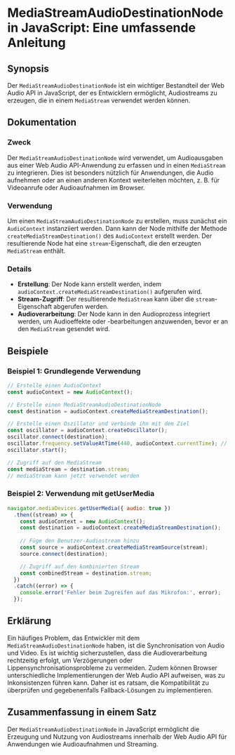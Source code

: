 <!--
Meta Description: # MediaStreamAudioDestinationNode in JavaScript: Eine umfassende Anleitung ## Synopsis Der `MediaStreamAudioDestinationNode` ist ein wichtiger Bestand...
Meta Keywords: der, audiocontext, die, mediastream, stream
-->

# MediaStreamAudioDestinationNode in JavaScript: Eine umfassende Anleitung

## Synopsis
Der `MediaStreamAudioDestinationNode` ist ein wichtiger Bestandteil der Web Audio API in JavaScript, der es Entwicklern ermöglicht, Audiostreams zu erzeugen, die in einem `MediaStream` verwendet werden können.

## Dokumentation
### Zweck
Der `MediaStreamAudioDestinationNode` wird verwendet, um Audioausgaben aus einer Web Audio API-Anwendung zu erfassen und in einen `MediaStream` zu integrieren. Dies ist besonders nützlich für Anwendungen, die Audio aufnehmen oder an einen anderen Kontext weiterleiten möchten, z. B. für Videoanrufe oder Audioaufnahmen im Browser.

### Verwendung
Um einen `MediaStreamAudioDestinationNode` zu erstellen, muss zunächst ein `AudioContext` instanziiert werden. Dann kann der Node mithilfe der Methode `createMediaStreamDestination()` des `AudioContext` erstellt werden. Der resultierende Node hat eine `stream`-Eigenschaft, die den erzeugten `MediaStream` enthält.

### Details
- **Erstellung**: Der Node kann erstellt werden, indem `audioContext.createMediaStreamDestination()` aufgerufen wird.
- **Stream-Zugriff**: Der resultierende `MediaStream` kann über die `stream`-Eigenschaft abgerufen werden.
- **Audioverarbeitung**: Der Node kann in den Audioprozess integriert werden, um Audioeffekte oder -bearbeitungen anzuwenden, bevor er an den `MediaStream` gesendet wird.

## Beispiele
### Beispiel 1: Grundlegende Verwendung
```javascript
// Erstelle einen AudioContext
const audioContext = new AudioContext();

// Erstelle einen MediaStreamAudioDestinationNode
const destination = audioContext.createMediaStreamDestination();

// Erstelle einen Oszillator und verbinde ihn mit dem Ziel
const oscillator = audioContext.createOscillator();
oscillator.connect(destination);
oscillator.frequency.setValueAtTime(440, audioContext.currentTime); // A4
oscillator.start();

// Zugriff auf den MediaStream
const mediaStream = destination.stream;
// mediaStream kann jetzt verwendet werden
```

### Beispiel 2: Verwendung mit getUserMedia
```javascript
navigator.mediaDevices.getUserMedia({ audio: true })
  .then((stream) => {
    const audioContext = new AudioContext();
    const destination = audioContext.createMediaStreamDestination();
    
    // Füge den Benutzer-Audiostream hinzu
    const source = audioContext.createMediaStreamSource(stream);
    source.connect(destination);

    // Zugriff auf den kombinierten Stream
    const combinedStream = destination.stream;
  })
  .catch((error) => {
    console.error('Fehler beim Zugreifen auf das Mikrofon:', error);
  });
```

## Erklärung
Ein häufiges Problem, das Entwickler mit dem `MediaStreamAudioDestinationNode` haben, ist die Synchronisation von Audio und Video. Es ist wichtig sicherzustellen, dass die Audioverarbeitung rechtzeitig erfolgt, um Verzögerungen oder Lippensynchronisationsprobleme zu vermeiden. Zudem können Browser unterschiedliche Implementierungen der Web Audio API aufweisen, was zu Inkonsistenzen führen kann. Daher ist es ratsam, die Kompatibilität zu überprüfen und gegebenenfalls Fallback-Lösungen zu implementieren.

## Zusammenfassung in einem Satz
Der `MediaStreamAudioDestinationNode` in JavaScript ermöglicht die Erzeugung und Nutzung von Audiostreams innerhalb der Web Audio API für Anwendungen wie Audioaufnahmen und Streaming.